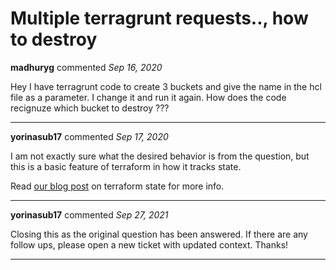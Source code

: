 # Multiple terragrunt requests.., how to destroy 

**madhuryg** commented *Sep 16, 2020*

Hey I have terragrunt code to create 3 buckets and give the name in the hcl file as a parameter. I change it and run it again. How does the code recignuze which bucket to destroy ???
<br />
***


**yorinasub17** commented *Sep 17, 2020*

I am not exactly sure what the desired behavior is from the question, but this is a basic feature of terraform in how it tracks state.

Read [our blog post](https://blog.gruntwork.io/how-to-manage-terraform-state-28f5697e68fa) on terraform state for more info.
***

**yorinasub17** commented *Sep 27, 2021*

Closing this as the original question has been answered. If there are any follow ups, please open a new ticket with updated context. Thanks!
***

